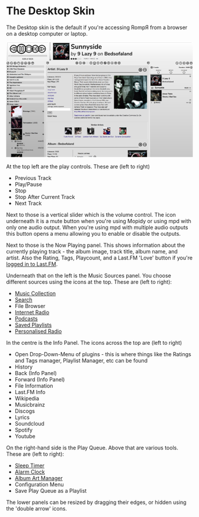 # The Desktop Skin

The Desktop skin is the default if you're accessing RompЯ from a browser on a desktop computer or laptop.

![](images/desktopskin.png)

At the top left are the play controls. These are (left to right)
* Previous Track
* Play/Pause
* Stop
* Stop After Current Track
* Next Track

Next to those is a vertical slider which is the volume control. The icon underneath it is a mute button when you're using Mopidy or using mpd with only one audio output. When you're using mpd with multiple audio outputs this button opens a menu allowing you to enable or disable the outputs.

Next to those is the Now Playing panel. This shows information about the currently playing track - the album image, track title, album name, and artist. Also the Rating, Tags, Playcount, and a Last.FM 'Love' button if you're [logged in to Last.FM](/RompR/LastFM).

Underneath that on the left is the Music Sources panel. You choose different sources using the icons at the top. These are (left to right):
* [Music Collection](/RompR/Music-Collection)
* [Search](/RompR/Searching-For-Music)
* File Browser
* [Internet Radio](/RompR/Internet-Radio)
* [Podcasts](/RompR/Podcasts)
* [Saved Playlists](/RompR/Using-Saved-Playlists)
* [Personalised Radio](/RompR/Personalised-Radio)

In the centre is the Info Panel. The icons across the top are (left to right)
* Open Drop-Down-Menu of plugins - this is where things like the Ratings and Tags manager, Playlist Manager, etc can be found
* History
* Back (Info Panel)
* Forward (Info Panel)
* File Information
* Last.FM Info
* Wikipedia
* Musicbrainz
* Discogs
* Lyrics
* Soundcloud
* Spotify
* Youtube

On the right-hand side is the Play Queue. Above that are various tools. These are (left to right):
* [Sleep Timer](/RompR/Alarm-And-Sleep)
* [Alarm Clock](/RompR/Alarm-And-Sleep)
* [Album Art Manager](/RompR/Album-Art-Manager)
* Configuration Menu
* Save Play Queue as a Playlist

The lower panels can be resized by dragging their edges, or hidden using the 'double arrow' icons.

